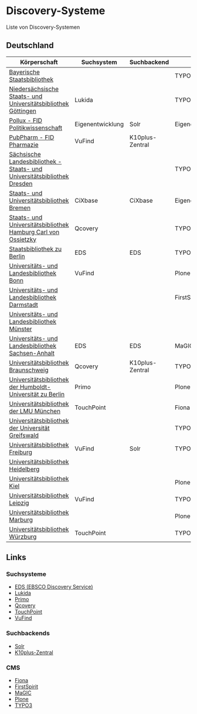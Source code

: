 # Discovery-Systeme

Liste von Discovery-Systemen

## Deutschland

| Körperschaft                                                                                            | Suchsystem       | Suchbackend     | CMS              |
| ------------------------------------------------------------------------------------------------------- | ---------------- | --------------- | ---------------- |
| [Bayerische Staatsbibliothek](https://www.bsb-muenchen.de/)                                             |                  |                 | TYPO3            |
| [Niedersächsische Staats- und Universitätsbibliothek Göttingen](http://www.sub.uni-goettingen.de/)      | Lukida           |                 | TYPO3            |
| [Pollux - FID Politikwissenschaft](https://www.pollux-fid.de/)                                          | Eigenentwicklung | Solr            | Eigenentwicklung |
| [PubPharm - FID Pharmazie](https://www.pubpharm.de/)                                                    | VuFind           | K10plus-Zentral |                  |
| [Sächsische Landesbibliothek - Staats- und Universitätsbibliothek Dresden](http://www.slub-dresden.de/) |                  |                 | TYPO3            |
| [Staats- und Universitätsbibliothek Bremen](https://suub.uni-bremen.de/)                                | CiXbase          | CiXbase         | Eigenentwicklung |
| [Staats- und Universitätsbibliothek Hamburg Carl von Ossietzky](http://www.sub.uni-hamburg.de/)         | Qcovery          |                 | TYPO3            |
| [Staatsbibliothek zu Berlin](https://staatsbibliothek-berlin.de/)                                       | EDS              | EDS             | TYPO3            |
| [Universitäts- und Landesbibliothek Bonn](http://www.ulb.uni-bonn.de/)                                  | VuFind           |                 | Plone            |
| [Universitäts- und Landesbibliothek Darmstadt](https://www.ulb.tu-darmstadt.de/)                        |                  |                 | FirstSpirit      |
| [Universitäts- und Landesbibliothek Münster](http://www.ulb.uni-muenster.de/)                           |                  |                 |                  |
| [Universitäts- und Landesbibliothek Sachsen-Anhalt](https://bibliothek.uni-halle.de/)                   | EDS              | EDS             | MaGIC            |
| [Universitätsbibliothek Braunschweig](https://www.tu-braunschweig.de/ub)                                | Qcovery          | K10plus-Zentral | TYPO3            |
| [Universitätsbibliothek der Humboldt-Universität zu Berlin](http://www.ub.hu-berlin.de/)                | Primo            |                 | Plone            |
| [Universitätsbibliothek der LMU München](https://www.ub.uni-muenchen.de/)                               | TouchPoint       |                 | Fiona            |
| [Universitätsbibliothek der Universität Greifswald](https://ub.uni-greifswald.de/)                      |                  |                 | TYPO3            |
| [Universitätsbibliothek Freiburg](https://ub.uni-freiburg.de/)                                          | VuFind           | Solr            | TYPO3            |
| [Universitätsbibliothek Heidelberg](http://www.ub.uni-hd.de/)                                           |                  |                 |                  |
| [Universitätsbibliothek Kiel](http://www.ub.uni-kiel.de/)                                               |                  |                 | Plone            |
| [Universitätsbibliothek Leipzig](http://www.ub.uni-leipzig.de/)                                         | VuFind           |                 | TYPO3            |
| [Universitätsbibliothek Marburg](https://www.uni-marburg.de/de/ub)                                      |                  |                 | Plone            |
| [Universitätsbibliothek Würzburg](https://www.bibliothek.uni-wuerzburg.de/)                             | TouchPoint       |                 | TYPO3            |

## Links

### Suchsysteme

- [EDS (EBSCO Discovery Service)](https://www.ebsco.com/products/ebsco-discovery-service)
- [Lukida](https://www.lukida.org/)
- [Primo](https://exlibrisgroup.com/products/primo-discovery-service/)
- [Qcovery](https://www.qcovery.de/)
- [TouchPoint](https://www.oclc.org/de/touchpoint.html)
- [VuFind](https://vufind.org/)

### Suchbackends

- [Solr](https://solr.apache.org/)
- [K10plus-Zentral](https://verbundwiki.gbv.de/display/VZG/K10plus-Zentral)

### CMS

- [Fiona](https://fiona.justrelate.com/)
- [FirstSpirit](https://www.e-spirit.com/)
- [MaGIC](https://www.magic.uni-halle.de/)
- [Plone](https://plone.org/)
- [TYPO3](https://typo3.org/)
